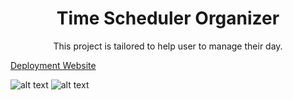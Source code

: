 <h1 align="center">Time Scheduler Organizer</h1>

<p align="center">This project is tailored to help user to manage their day.</p>

[Deployment Website](https://jonjon50.github.io/Time-Scheduler-Organizer/)

![alt text](/images/day-scheduler1.png)
![alt text](/images/day-scheduler2.png)


